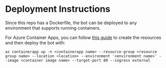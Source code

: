 # Deployment Instructions
Since this repo has a Dockerfile, the bot can be deployed to any environment that supports running containers.

For Azure Container Apps, you can follow [this guide](https://learn.microsoft.com/en-us/azure/container-apps/get-started?tabs=bash) to create the resources and then deploy the bot with:

`az containerapp up -n <containerapp name> --resource-group <resource group name> --location <location> --environment '<environment name>' --image <container image name> --target-port 80 --ingress external`